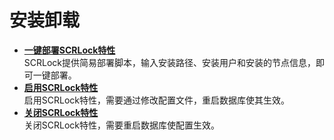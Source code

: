 # 安装卸载<a name="ZH-CN_TOPIC_0000001721880305"></a>

-   **[一键部署SCRLock特性](一键部署SCRLock特性.md)**  
SCRLock提供简易部署脚本，输入安装路径、安装用户和安装的节点信息，即可一键部署。
-   **[启用SCRLock特性](启用SCRLock特性.md)**  
启用SCRLock特性，需要通过修改配置文件，重启数据库使其生效。
-   **[关闭SCRLock特性](关闭SCRLock特性.md)**  
关闭SCRLock特性，需要重启数据库使配置生效。


